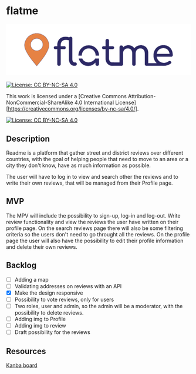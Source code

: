 # flatme

![](https://github.com/SofSanUrb/flatme/blob/master/public/images/logo-readme.jpg)

[![License: CC BY-NC-SA 4.0](https://img.shields.io/badge/License-CC%20BY--NC--SA%204.0-lightgrey.svg)](https://creativecommons.org/licenses/by-nc-sa/4.0/)

This work is licensed under a
[Creative Commons Attribution-NonCommercial-ShareAlike 4.0 International License][https://creativecommons.org/licenses/by-nc-sa/4.0/].

[![License: CC BY-NC-SA 4.0](https://licensebuttons.net/l/by-nc-sa/4.0/80x15.png)](https://creativecommons.org/licenses/by-nc-sa/4.0/)

## Description

Readme is a platform that gather street and district reviews over different countries, with the goal of helping people that need to move to an area or a city they don't know, have as much information as possible.

The user will have to log in to view and search other the reviews and to write their own reviews, that will be managed from their Profile page.

## MVP

The MPV will include the possibility to sign-up, log-in and log-out. Write review functionality and view the reviews the user have written on their profile page. On the search reviews page there will also be some filtering criteria so the users don't need to go throught all the reviews. On the profile page the user will also have the possibility to edit their profile information and delete their own reviews.

## Backlog

- [ ] Adding a map 
- [ ] Validating addresses on reviews with an API
- [x] Make the design responsive
- [ ] Possibility to vote reviews, only for users
- [ ] Two roles, user and admin, so the admin will be a moderator, with the possibility to delete reviews.
- [ ] Adding img to Profile
- [ ] Adding img to review
- [ ] Draft possibility for the reviews

## Resources

[Kanba board](https://www.notion.so/martagigu/0b654384f6be44fba5dcf216264b9aad?v=033c7046f84a4e599f8b6908b6f344c7)